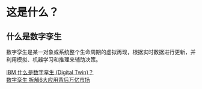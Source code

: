 # 这是什么？

## 什么是数字孪生

数字孪生是某一对象或系统整个生命周期的虚拟再现，根据实时数据进行更新，并利用模拟、机器学习和推理来辅助决策。

[IBM 什么是数字孪生 (Digital Twin)？](https://www.ibm.com/cn-zh/topics/what-is-a-digital-twin)  
[数字孪生 拆解6大应用背后万亿市场](https://mp.weixin.qq.com/s/kN_fU0NioOGDpMm2WdA5tg)
